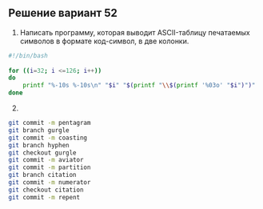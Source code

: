 ## Решение вариант 52
1. Написать программу, которая выводит ASCII-таблицу печатаемых символов в формате код-символ, в две колонки.

```bash
#!/bin/bash
 
for ((i=32; i <=126; i++))
do
    printf "%-10s %-10s\n" "$i" "$(printf "\\$(printf '%03o' "$i")")"
done
```

2. 
```bash
git commit -m pentagram
git branch gurgle
git commit -m coasting
git branch hyphen
git checkout gurgle
git commit -m aviator
git commit -m partition
git branch citation
git commit -m numerator
git checkout citation
git commit -m repent
```
   